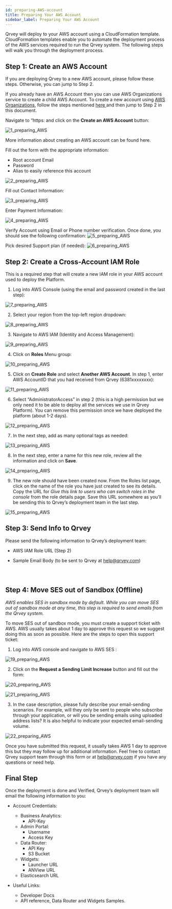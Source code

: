 ```yaml
---
id: preparing-AWS-account
title: Preparing Your AWS Account
sidebar_label: Preparing Your AWS Account
---
```



Qrvey will deploy to your AWS account using a CloudFormation template. CloudFormation templates enable you to automate the deployment process of the AWS services required to run the Qrvey system. The following steps will walk you through the deployment process.

## Step 1: Create an AWS Account

If you are deploying Qrvey to a new AWS account, please follow these steps. Otherwise, you can jump to Step 2. 

If you already have an AWS Account then you can use AWS Organizations service to create a child AWS Account. 
To create a new account using <a href="https://aws.amazon.com/organizations/">AWS Organizations</a>, follow the steps mentioned <a href="https://docs.aws.amazon.com/organizations/latest/userguide/orgs_manage_accounts_create.html"> here </a> and then jump to Step 2 in this document.

Navigate to “https: and click on the **Create an AWS Account** button:

![1_preparing_AWS](https://s3.amazonaws.com/cdn.qrvey.com/documentation_assets/get-started/preparing-aws/aws_prep1.png#thumbnail)

More information about creating an AWS account can be found here.

Fill out the form with the appropriate information:

-   Root account Email
-   Password
-   Alias to easily reference this account

![2_preparing_AWS](https://s3.amazonaws.com/cdn.qrvey.com/documentation_assets/get-started/preparing-aws/aws_prep2.png#thumbnail)

Fill out Contact Information:

![3_preparing_AWS](https://s3.amazonaws.com/cdn.qrvey.com/documentation_assets/get-started/preparing-aws/aws_prep3.png#thumbnail-60)

Enter Payment Information:

![4_preparing_AWS](https://s3.amazonaws.com/cdn.qrvey.com/documentation_assets/get-started/preparing-aws/aws_prep4.png#thumbnail-60)

Verify Account using Email or Phone number verification. Once done, you should see the following confirmation:
![5_preparing_AWS](https://s3.amazonaws.com/cdn.qrvey.com/documentation_assets/get-started/preparing-aws/aws_prep5.png#thumbnail-60)

Pick desired Support plan (if needed):
![6_preparing_AWS](https://s3.amazonaws.com/cdn.qrvey.com/documentation_assets/get-started/preparing-aws/aws_prep6.png#thumbnail)

## Step 2: Create a Cross-Account IAM Role

This is a required step that will create a new IAM role in your AWS account used to deploy the Platform.

1.  Log into AWS Console (using the email and password created in the last step):

![7_preparing_AWS](https://s3.amazonaws.com/cdn.qrvey.com/documentation_assets/get-started/preparing-aws/aws_prep7.png#thumbnail)

2.  Select your region from the top-left region dropdown:

![8_preparing_AWS](https://s3.amazonaws.com/cdn.qrvey.com/documentation_assets/get-started/preparing-aws/aws_prep8.png#thumbnail-60)

3.  Navigate to AWS IAM (Identity and Access Management):

![9_preparing_AWS](https://s3.amazonaws.com/cdn.qrvey.com/documentation_assets/get-started/preparing-aws/aws_prep9.png#thumbnail)

4.  Click on **Roles** Menu group:

![10_preparing_AWS](https://s3.amazonaws.com/cdn.qrvey.com/documentation_assets/get-started/preparing-aws/aws_prep10.png#thumbnail)

5.  Click on **Create Role** and select **Another AWS Account**. In step 1, enter AWS AccountID that you had received from Qrvey (6381xxxxxxxx):

![11_preparing_AWS](https://s3.amazonaws.com/cdn.qrvey.com/documentation_assets/get-started/preparing-aws/aws_prep11.png#thumbnail)

6.  Select “AdministratorAccess” in step 2 (this is a high permission but we only need it to be able to deploy all the services we use in Qrvey Platform). You can remove this permission once we have deployed the platform (about 1-2 days).

![12_preparing_AWS](https://s3.amazonaws.com/cdn.qrvey.com/documentation_assets/get-started/preparing-aws/aws_prep12.png#thumbnail)

7.  In the next step, add as many optional tags as needed:

![13_preparing_AWS](https://s3.amazonaws.com/cdn.qrvey.com/documentation_assets/get-started/preparing-aws/aws_prep13.png#thumbnail)

8.  In the next step, enter a name for this new role, review all the information and click on **Save**.

![14_preparing_AWS](https://s3.amazonaws.com/cdn.qrvey.com/documentation_assets/get-started/preparing-aws/aws_prep14.png#thumbnail)

9.  The new role should have been created now. From the Roles list page, click on the name of the role you have just created to see its details. Copy the URL for _Give this link to users who can switch roles in the console_ from the role details page. Save this URL somewhere as you’ll be sending this to Qrvey’s deployment team in the last step.

![15_preparing_AWS](https://s3.amazonaws.com/cdn.qrvey.com/documentation_assets/get-started/preparing-aws/aws_prep15.png#thumbnail)

## Step 3: Send Info to Qrvey

Please send the following information to Qrvey’s deployment team:

-   AWS IAM Role URL (Step 2)

-   Sample Email Body (to be sent to Qrvey at [help@qrvey.com](mailto:help@qrvey.com))

```



```

## Step 4: Move SES out of Sandbox (Offline)

_AWS enables SES in sandbox mode by default. While you can move SES out of sandbox mode at any time, this step is required to send emails from the Qrvey system._

To move SES out of sandbox mode, you must create a support ticket with AWS. AWS usually takes about 1 day to approve this request so we suggest doing this as soon as possible. Here are the steps to open this support ticket: 

1.  Log into AWS console and navigate to  AWS SES :

![19_preparing_AWS](https://s3.amazonaws.com/cdn.qrvey.com/documentation_assets/get-started/preparing-aws/aws_prep19.png#thumbnail-60)

2.  Click on the **Request a Sending Limit Increase** button and fill out the form:

![20_preparing_AWS](https://s3.amazonaws.com/cdn.qrvey.com/documentation_assets/get-started/preparing-aws/aws_prep20.png#thumbnail)

![21_preparing_AWS](https://s3.amazonaws.com/cdn.qrvey.com/documentation_assets/get-started/preparing-aws/aws_prep21.png#thumbnail)

3.  In the case description, please fully describe your email-sending scenarios. For example, will they only be sent to people who subscribe through your application, or will you be sending emails using uploaded address lists? It is also helpful to indicate your expected email-sending volume.

![22_preparing_AWS](https://s3.amazonaws.com/cdn.qrvey.com/documentation_assets/get-started/preparing-aws/aws_prep22.png#thumbnail)

Once you have submitted this request, it usually takes AWS 1 day to approve this but they may follow up for additional information. Feel free to contact Qrvey support team through this  form or at [help@qrvey.com](mailto:help@qrvey.com) if you have any questions or need help.

## Final Step

Once the deployment is done and Verified, Qrvey’s deployment team will email the following information to you:

-   Account Credentials:

    -   Business Analytics:
        -   API-Key
    -   Admin Portal:
        -   Username
        -   Access Key
    -   Data Router:
        -   API Key
        -   S3 Bucket
    -   Widgets:
        -   Launcher URL
        -   ANView URL
    -   Elasticsearch URL
-   Useful Links:
    -   Developer Docs
    -    API reference, Data Router and Widgets Samples.
